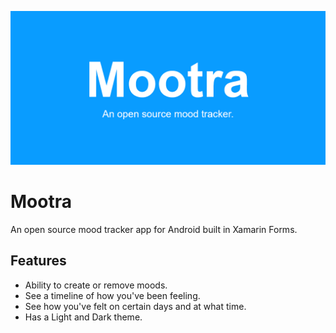 ![Mootra Banner](banner.png)

# Mootra
An open source mood tracker app for Android built in Xamarin Forms.

## Features
- Ability to create or remove moods.
- See a timeline of how you\'ve been feeling.
- See how you\'ve felt on certain days and at what time.
- Has a Light and Dark theme.